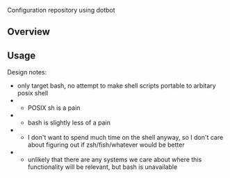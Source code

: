 Configuration repository using dotbot

## Overview

## Usage

Design notes:
- only target bash, no attempt to make shell scripts portable to arbitary posix shell
- - POSIX sh is a pain
- - bash is slightly less of a pain
- - I don't want to spend much time on the shell anyway, so I don't care about figuring out if zsh/fish/whatever would be better
- - unlikely that there are any systems we care about where this functionality will be relevant,
    but bash is unavailable
